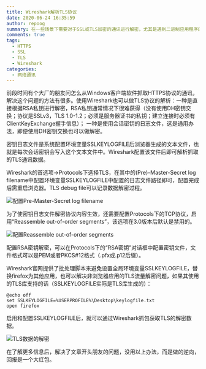 ```yaml
---
title: Wireshark解析TLS协议
date: 2020-06-24 16:35:59
author: repoog
summary: 在一些场景下需要对于SSL或TLS加密的通讯进行解密，尤其是遇到二进制应用程序的时候，因此需要能够使用正确的方法对于SSL/TLS通讯进行解密，而最合适的工具莫过于Wireshark。
comments: true
tags:
  - HTTPS
  - SSL
  - TLS
  - Wireshark
categories:
  - 网络通讯
---
```


前段时间有个大厂的朋友问怎么从Windows客户端软件抓取HTTPS协议的通讯，解决这个问题的方法有很多。使用Wireshark也可以做TLS协议的解析：一种是直接根据RSA私钥进行解密，RSA私钥通常情况下很难获得（没有使用DH密钥交换；协议是SSLv3，TLS 1.0-1.2；必须是服务器证书的私钥；建立连接时必须有ClientKeyExchange握手信息）； 一种是使用会话密钥的日志文件，这是通用办法，即便使用DH密钥交换也可以做解密。

密钥日志文件是系统配置环境变量SSLKEYLOGFILE后浏览器生成的文本文件，也就是每次会话密钥会写入这个文本文件中。Wireshark配置该文件后即可解析抓取的TLS通讯数据。

Wireshark的首选项→Protocols下选择TLS，在其中的(Pre)-Master-Secret log filename中配置环境变量SSLKEYLOGFILE中配置的日志文件路径即可，配置完成后需重启浏览器。TLS debug file可以记录数据解密过程。

![配置Pre-Master-Secret log filename](images/2020/06/image-1.png '配置Pre-Master-Secret log filename')

为了使密钥日志文件解密协议内容生效，还需要配置Protocols下的TCP协议，启用“Reassemble out-of-order segments”，该选项在3.0版本后默认是禁用的。

![配置Reassemble out-of-order segments](images/2020/06/image.png '配置Reassemble out-of-order segments')

配置RSA密钥解密，可以在Protocols下的“RSA密钥”对话框中配置密钥文件，文件格式可以是PEM或者PKCS#12格式（.pfx或.p12后缀）。

Wireshark官网提供了批处理脚本来避免设置全局环境变量SSLKEYLOGFILE，替换firefox为其他应用，也可以解决非浏览器应用的TLS流量解密问题，如果其使用的TLS库支持的话（SSLKEYLOGFILE实际是TLS库生成的）：

``` Shell
@echo off
set SSLKEYLOGFILE=%USERPROFILE%\Desktop\keylogfile.txt
open firefox
```

启用和配置SSLKEYLOGFILE后，就可以通过Wireshark抓包获取TLS的解密数据。

![TLS数据的解密](images/2020/06/image-2.png 'TLS数据的解密')

在了解更多信息后，解决了文章开头朋友的问题，没用以上办法，而是做的逆向，回报是一个大红包。